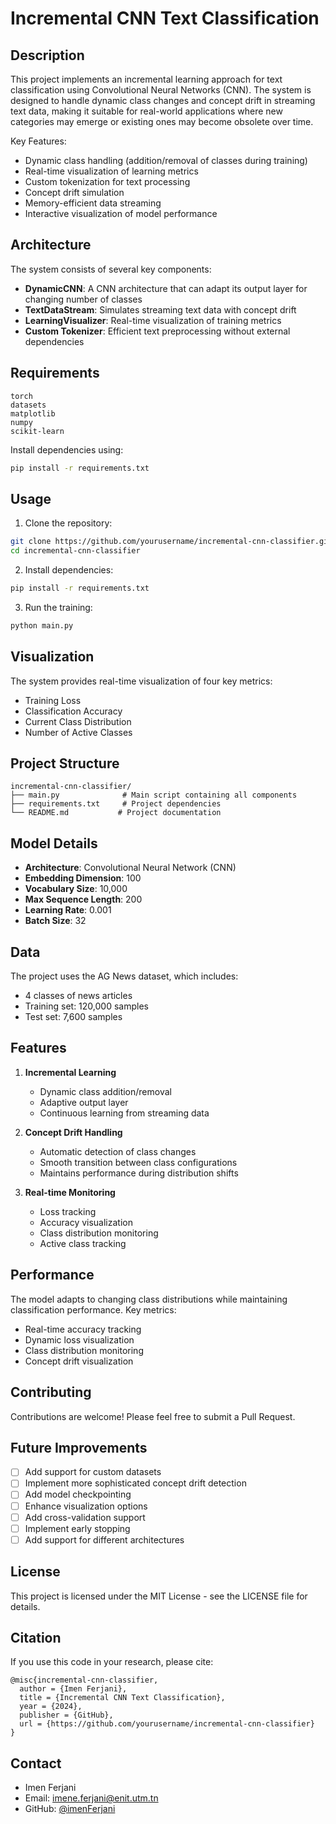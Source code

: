 # Incremental CNN Text Classification

## Description
This project implements an incremental learning approach for text classification using Convolutional Neural Networks (CNN). The system is designed to handle dynamic class changes and concept drift in streaming text data, making it suitable for real-world applications where new categories may emerge or existing ones may become obsolete over time.

Key Features:
- Dynamic class handling (addition/removal of classes during training)
- Real-time visualization of learning metrics
- Custom tokenization for text processing
- Concept drift simulation
- Memory-efficient data streaming
- Interactive visualization of model performance

## Architecture
The system consists of several key components:
- **DynamicCNN**: A CNN architecture that can adapt its output layer for changing number of classes
- **TextDataStream**: Simulates streaming text data with concept drift
- **LearningVisualizer**: Real-time visualization of training metrics
- **Custom Tokenizer**: Efficient text preprocessing without external dependencies

## Requirements
```
torch
datasets
matplotlib
numpy
scikit-learn
```

Install dependencies using:
```bash
pip install -r requirements.txt
```

## Usage
1. Clone the repository:
```bash
git clone https://github.com/yourusername/incremental-cnn-classifier.git
cd incremental-cnn-classifier
```

2. Install dependencies:
```bash
pip install -r requirements.txt
```

3. Run the training:
```bash
python main.py
```

## Visualization
The system provides real-time visualization of four key metrics:
- Training Loss
- Classification Accuracy
- Current Class Distribution
- Number of Active Classes

## Project Structure
```
incremental-cnn-classifier/
├── main.py              # Main script containing all components
├── requirements.txt     # Project dependencies
└── README.md           # Project documentation
```

## Model Details
- **Architecture**: Convolutional Neural Network (CNN)
- **Embedding Dimension**: 100
- **Vocabulary Size**: 10,000
- **Max Sequence Length**: 200
- **Learning Rate**: 0.001
- **Batch Size**: 32

## Data
The project uses the AG News dataset, which includes:
- 4 classes of news articles
- Training set: 120,000 samples
- Test set: 7,600 samples

## Features
1. **Incremental Learning**
   - Dynamic class addition/removal
   - Adaptive output layer
   - Continuous learning from streaming data

2. **Concept Drift Handling**
   - Automatic detection of class changes
   - Smooth transition between class configurations
   - Maintains performance during distribution shifts

3. **Real-time Monitoring**
   - Loss tracking
   - Accuracy visualization
   - Class distribution monitoring
   - Active class tracking

## Performance
The model adapts to changing class distributions while maintaining classification performance. Key metrics:
- Real-time accuracy tracking
- Dynamic loss visualization
- Class distribution monitoring
- Concept drift visualization

## Contributing
Contributions are welcome! Please feel free to submit a Pull Request.

## Future Improvements
- [ ] Add support for custom datasets
- [ ] Implement more sophisticated concept drift detection
- [ ] Add model checkpointing
- [ ] Enhance visualization options
- [ ] Add cross-validation support
- [ ] Implement early stopping
- [ ] Add support for different architectures

## License
This project is licensed under the MIT License - see the LICENSE file for details.

## Citation
If you use this code in your research, please cite:
```
@misc{incremental-cnn-classifier,
  author = {Imen Ferjani},
  title = {Incremental CNN Text Classification},
  year = {2024},
  publisher = {GitHub},
  url = {https://github.com/yourusername/incremental-cnn-classifier}
}
```

## Contact
- Imen Ferjani
- Email: imene.ferjani@enit.utm.tn
- GitHub: [@imenFerjani](https://github.com/yourusername)